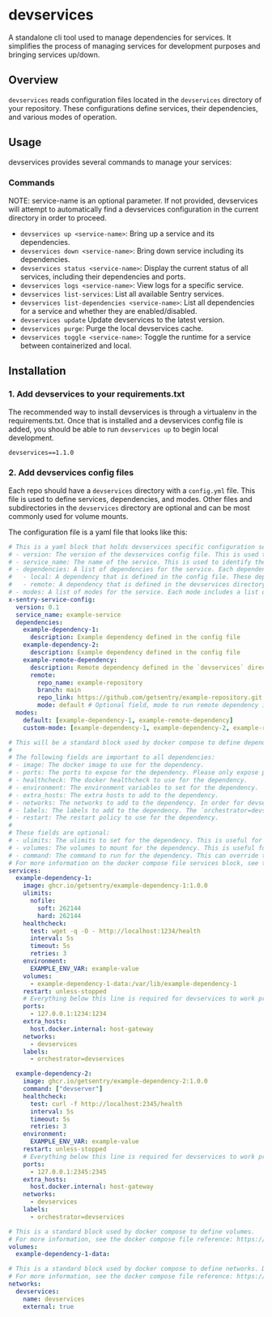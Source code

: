 # devservices

A standalone cli tool used to manage dependencies for services. It simplifies the process of managing services for development purposes and bringing services up/down.

## Overview

`devservices` reads configuration files located in the `devservices` directory of your repository. These configurations define services, their dependencies, and various modes of operation.

## Usage

devservices provides several commands to manage your services:

### Commands

NOTE: service-name is an optional parameter. If not provided, devservices will attempt to automatically find a devservices configuration in the current directory in order to proceed.

- `devservices up <service-name>`: Bring up a service and its dependencies.
- `devservices down <service-name>`: Bring down service including its dependencies.
- `devservices status <service-name>`: Display the current status of all services, including their dependencies and ports.
- `devservices logs <service-name>`: View logs for a specific service.
- `devservices list-services`: List all available Sentry services.
- `devservices list-dependencies <service-name>`: List all dependencies for a service and whether they are enabled/disabled.
- `devservices update` Update devservices to the latest version.
- `devservices purge`: Purge the local devservices cache.
- `devservices toggle <service-name>`: Toggle the runtime for a service between containerized and local.

## Installation

### 1. Add devservices to your requirements.txt

The recommended way to install devservices is through a virtualenv in the requirements.txt. Once that is installed and a devservices config file is added, you should be able to run `devservices up` to begin local development.

```
devservices==1.1.0
```

### 2. Add devservices config files

Each repo should have a `devservices` directory with a `config.yml` file. This file is used to define services, dependencies, and modes. Other files and subdirectories in the `devservices` directory are optional and can be most commonly used for volume mounts.

The configuration file is a yaml file that looks like this:

```yaml
# This is a yaml block that holds devservices specific configuration settings. This is comprised of a few main sections:
# - version: The version of the devservices config file. This is used to ensure compatibility between devservices and the config file.
# - service_name: The name of the service. This is used to identify the service in the config file.
# - dependencies: A list of dependencies for the service. Each dependency is a yaml block that holds the dependency configuration. There are two types of dependencies:
#   - local: A dependency that is defined in the config file. These dependencies do not have a remote field. These dependency definitions are specific to the service and are not defined elsewhere.
#   - remote: A dependency that is defined in the devservices directory in a remote repository. These configs are automatically fetched from the remote repository and installed. Any dependency with a remote field will be treated as a remote dependency. Example: https://github.com/getsentry/snuba/blob/59a5258ccbb502827ebc1d3b1bf80c607a3301bf/devservices/config.yml#L8
# - modes: A list of modes for the service. Each mode includes a list of dependencies that are used in that mode.
x-sentry-service-config:
  version: 0.1
  service_name: example-service
  dependencies:
    example-dependency-1:
      description: Example dependency defined in the config file
    example-dependency-2:
      description: Example dependency defined in the config file
    example-remote-dependency:
      description: Remote dependency defined in the `devservices` directory in the example-repository repo
      remote:
        repo_name: example-repository
        branch: main
        repo_link: https://github.com/getsentry/example-repository.git
        mode: default # Optional field, mode to run remote dependency in that defaults to `default`
  modes:
    default: [example-dependency-1, example-remote-dependency]
    custom-mode: [example-dependency-1, example-dependency-2, example-remote-dependency]

# This will be a standard block used by docker compose to define dependencies.
#
# The following fields are important to all dependencies:
# - image: The docker image to use for the dependency.
# - ports: The ports to expose for the dependency. Please only expose ports to localhost(127.0.0.1)
# - healthcheck: The docker healthcheck to use for the dependency.
# - environment: The environment variables to set for the dependency.
# - extra_hosts: The extra hosts to add to the dependency.
# - networks: The networks to add to the dependency. In order for devservices to work properly, the dependency must be on the `devservices` network.
# - labels: The labels to add to the dependency. The `orchestrator=devservices` label is required for devservices to determine a container is managed by devservices.
# - restart: The restart policy to use for the dependency.
#
# These fields are optional:
# - ulimits: The ulimits to set for the dependency. This is useful for setting resource constraints for the dependency.
# - volumes: The volumes to mount for the dependency. This is useful for mounting data volumes for the dependency if data should be persisted between runs. It can also be useful to use a bind mount to mount a local directory into a container. Example of bind mounting clickhouse configs from a local directory https://github.com/getsentry/snuba/blob/59a5258ccbb502827ebc1d3b1bf80c607a3301bf/devservices/config.yml#L44
# - command: The command to run for the dependency. This can override the default command for the docker image.
# For more information on the docker compose file services block, see the docker compose file reference: https://docs.docker.com/reference/compose-file/services/
services:
  example-dependency-1:
    image: ghcr.io/getsentry/example-dependency-1:1.0.0
    ulimits:
      nofile:
        soft: 262144
        hard: 262144
    healthcheck:
      test: wget -q -O - http://localhost:1234/health
      interval: 5s
      timeout: 5s
      retries: 3
    environment:
      EXAMPLE_ENV_VAR: example-value
    volumes:
      - example-dependency-1-data:/var/lib/example-dependency-1
    restart: unless-stopped
    # Everything below this line is required for devservices to work properly.
    ports:
      - 127.0.0.1:1234:1234
    extra_hosts:
      host.docker.internal: host-gateway
    networks:
      - devservices
    labels:
      - orchestrator=devservices

  example-dependency-2:
    image: ghcr.io/getsentry/example-dependency-2:1.0.0
    command: ["devserver"]
    healthcheck:
      test: curl -f http://localhost:2345/health
      interval: 5s
      timeout: 5s
      retries: 3
    environment:
      EXAMPLE_ENV_VAR: example-value
    restart: unless-stopped
    # Everything below this line is required for devservices to work properly.
    ports:
      - 127.0.0.1:2345:2345
    extra_hosts:
      host.docker.internal: host-gateway
    networks:
      - devservices
    labels:
      - orchestrator=devservices

# This is a standard block used by docker compose to define volumes.
# For more information, see the docker compose file reference: https://docs.docker.com/reference/compose-file/volumes/
volumes:
  example-dependency-1-data:

# This is a standard block used by docker compose to define networks. Defining the devservices network is required for devservices to work properly. By default, devservices will create an external network called `devservices` that is used to connect all dependencies.
# For more information, see the docker compose file reference: https://docs.docker.com/reference/compose-file/networks/
networks:
  devservices:
    name: devservices
    external: true
```
